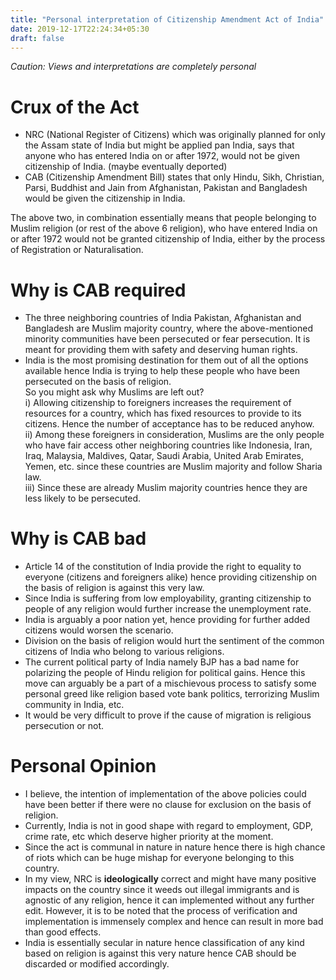 ```yaml
---
title: "Personal interpretation of Citizenship Amendment Act of India"
date: 2019-12-17T22:24:34+05:30
draft: false
---
```

*Caution: Views and interpretations are completely personal*   
# Crux of the Act  
*  NRC (National Register of Citizens) which was originally planned for only the Assam state of India but might be applied pan India, says that anyone who has entered India on or after 1972, would not be given citizenship of India. (maybe eventually deported)  
*  CAB (Citizenship Amendment Bill) states that only Hindu, Sikh, Christian, Parsi, Buddhist and Jain from Afghanistan, Pakistan and Bangladesh would be given the citizenship in India.  

The above two, in combination essentially means that people belonging to Muslim religion (or rest of the above 6 religion), who have entered India on or after 1972 would not be granted citizenship of India, either by the process of Registration or Naturalisation.  
 
# Why is CAB required

*  The three neighboring countries of India Pakistan, Afghanistan and Bangladesh are Muslim majority country, where the above-mentioned minority communities have been persecuted or fear persecution. It is meant for providing them with safety and deserving human rights.  
*  India is the most promising destination for them out of all the options available hence India is trying to help these people who have been persecuted on the basis of religion.  
So you might ask why Muslims are left out?  
i) Allowing citizenship to foreigners increases the requirement of resources for a country, which has fixed resources to provide to its citizens. Hence the number of acceptance has to be reduced anyhow.  
ii) Among these foreigners in consideration, Muslims are the only people who have fair access other neighboring countries like Indonesia, Iran, Iraq, Malaysia, Maldives, Qatar, Saudi Arabia, United Arab Emirates, Yemen, etc. since these countries are Muslim majority and follow Sharia law.  
iii) Since these are already Muslim majority countries hence they are less likely to be persecuted.   

# Why is CAB bad 

*  Article 14 of the constitution of India provide the right to equality to everyone (citizens and foreigners alike) hence providing citizenship on the basis of religion is against this very law.  
*  Since India is suffering from low employability, granting citizenship to people of any religion would further increase the unemployment rate.   
*  India is arguably a poor nation yet, hence providing for further added citizens would worsen the scenario.  
*  Division on the basis of religion would hurt the sentiment of the common citizens of India who belong to various religions.  
*  The current political party of India namely BJP has a bad name for polarizing the people of Hindu religion for political gains. Hence this move can arguably be a part of a mischievous process to satisfy some personal greed like religion based vote bank politics, terrorizing Muslim community in India, etc.  
*  It would be very difficult to prove if the cause of migration is religious persecution or not.  

# Personal Opinion

*  I believe, the intention of implementation of the above policies could have been better if there were no clause for exclusion on the basis of religion.   
*  Currently, India is not in good shape with regard to employment, GDP, crime rate, etc which deserve higher priority at the moment.   
*  Since the act is communal in nature in nature hence there is high chance of riots which can be huge mishap for everyone belonging to this country.   
*  In my view, NRC is **ideologically** correct and might have many positive impacts on the country since it weeds out illegal immigrants and is agnostic of any religion, hence it can implemented without any further edit. However, it is to be noted that the process of verification and implementation is immensely complex and hence can result in more bad than good effects.   
*  India is essentially secular in nature hence classification of any kind based on religion is against this very nature hence CAB should be discarded or modified accordingly.   

